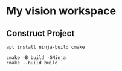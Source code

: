 # My vision workspace

## Construct Project

```
apt install ninja-build cmake

```

```
cmake -B build -GNinja
cmake --build build
```
